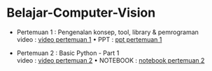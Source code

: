 # Belajar-Computer-Vision
 
 
- Pertemuan 1 : Pengenalan konsep, tool, library & pemrograman \
video : [video pertemuan 1](https://www.youtube.com/watch?v=-PHjHe1OYQk) • PPT : [ppt pertemuan 1](01.%20Pengenalan%20konsep,%20tool,%20library%20&%20pemrograman/01.%20Pengenalan%20konsep,%20tool,%20library%20&%20pemrograman.pptx)

- Pertemuan 2 : Basic Python - Part 1\
video : [video pertemuan 2](https://www.youtube.com/watch?v=QvDrelzr9oo) • NOTEBOOK : [notebook pertemuan 2](02.$20Basic$20Python$20-$20Part$201/Basic$20Python$20-$20Part$201.ipynb)
